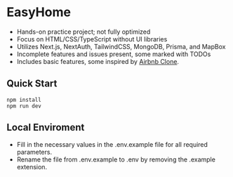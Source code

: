 # EasyHome

- Hands-on practice project; not fully optimized
- Focus on HTML/CSS/TypeScript without UI libraries
- Utilizes Next.js, NextAuth, TailwindCSS, MongoDB, Prisma, and MapBox
- Incomplete features and issues present, some marked with TODOs
- Includes basic features, some inspired by [Airbnb Clone](https://github.com/AntonioErdeljac/next13-airbnb-clone).

## Quick Start

```
npm install
npm run dev
```

## Local Enviroment

- Fill in the necessary values in the .env.example file for all required parameters.
- Rename the file from .env.example to .env by removing the .example extension.
